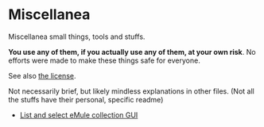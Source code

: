 # Miscellanea

Miscellanea small things, tools and stuffs.

**You use any of them, if you actually use any of them, at your own
risk**. No efforts were made to make these things safe for everyone.

See also [the license](LICENSE).

Not necessarily brief, but likely mindless explanations in other
files. (Not all the stuffs have their personal, specific readme)

- [List and select eMule collection GUI](emulecollector.md)




